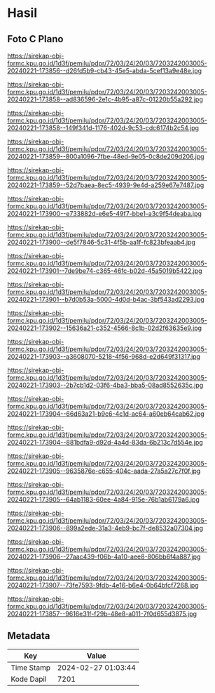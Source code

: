 # Hasil

## Foto C Plano

https://sirekap-obj-formc.kpu.go.id/1d3f/pemilu/pdpr/72/03/24/20/03/7203242003005-20240221-173856--d26fd5b9-cb43-45e5-abda-5cef13a9e48e.jpg

https://sirekap-obj-formc.kpu.go.id/1d3f/pemilu/pdpr/72/03/24/20/03/7203242003005-20240221-173858--ad836596-2e1c-4b95-a87c-01220b55a292.jpg

https://sirekap-obj-formc.kpu.go.id/1d3f/pemilu/pdpr/72/03/24/20/03/7203242003005-20240221-173858--149f341d-1176-402d-9c53-cdc6174b2c54.jpg

https://sirekap-obj-formc.kpu.go.id/1d3f/pemilu/pdpr/72/03/24/20/03/7203242003005-20240221-173859--800a1096-7fbe-48ed-9e05-0c8de209d206.jpg

https://sirekap-obj-formc.kpu.go.id/1d3f/pemilu/pdpr/72/03/24/20/03/7203242003005-20240221-173859--52d7baea-8ec5-4939-9e4d-a259e67e7487.jpg

https://sirekap-obj-formc.kpu.go.id/1d3f/pemilu/pdpr/72/03/24/20/03/7203242003005-20240221-173900--e733882d-e6e5-49f7-bbe1-a3c9f54deaba.jpg

https://sirekap-obj-formc.kpu.go.id/1d3f/pemilu/pdpr/72/03/24/20/03/7203242003005-20240221-173900--de5f7846-5c31-4f5b-aa1f-fc823bfeaab4.jpg

https://sirekap-obj-formc.kpu.go.id/1d3f/pemilu/pdpr/72/03/24/20/03/7203242003005-20240221-173901--7de9be74-c365-46fc-b02d-45a5019b5422.jpg

https://sirekap-obj-formc.kpu.go.id/1d3f/pemilu/pdpr/72/03/24/20/03/7203242003005-20240221-173901--b7d0b53a-5000-4d0d-b4ac-3bf543ad2293.jpg

https://sirekap-obj-formc.kpu.go.id/1d3f/pemilu/pdpr/72/03/24/20/03/7203242003005-20240221-173902--15636a21-c352-4566-8c1b-02d2f63635e9.jpg

https://sirekap-obj-formc.kpu.go.id/1d3f/pemilu/pdpr/72/03/24/20/03/7203242003005-20240221-173903--a3608070-5218-4f56-968d-e2d649f31317.jpg

https://sirekap-obj-formc.kpu.go.id/1d3f/pemilu/pdpr/72/03/24/20/03/7203242003005-20240221-173903--2b7cb1d2-03f6-4ba3-bba5-08ad8552635c.jpg

https://sirekap-obj-formc.kpu.go.id/1d3f/pemilu/pdpr/72/03/24/20/03/7203242003005-20240221-173904--66d63a21-b9c6-4c1d-ac64-a60eb64cab62.jpg

https://sirekap-obj-formc.kpu.go.id/1d3f/pemilu/pdpr/72/03/24/20/03/7203242003005-20240221-173904--881bdfa9-d92d-4a4d-83da-6b213c7d554e.jpg

https://sirekap-obj-formc.kpu.go.id/1d3f/pemilu/pdpr/72/03/24/20/03/7203242003005-20240221-173905--9635876e-c655-404c-aada-27a5a27c7f0f.jpg

https://sirekap-obj-formc.kpu.go.id/1d3f/pemilu/pdpr/72/03/24/20/03/7203242003005-20240221-173905--64ab1183-60ee-4a84-915e-76b1ab6179a6.jpg

https://sirekap-obj-formc.kpu.go.id/1d3f/pemilu/pdpr/72/03/24/20/03/7203242003005-20240221-173906--899a2ede-31a3-4eb9-bc7f-de8532a07304.jpg

https://sirekap-obj-formc.kpu.go.id/1d3f/pemilu/pdpr/72/03/24/20/03/7203242003005-20240221-173906--27aac439-f06b-4a10-aee8-806bb6f4a887.jpg

https://sirekap-obj-formc.kpu.go.id/1d3f/pemilu/pdpr/72/03/24/20/03/7203242003005-20240221-173907--73fe7593-9fdb-4e16-b6e4-0b64bfcf7268.jpg

https://sirekap-obj-formc.kpu.go.id/1d3f/pemilu/pdpr/72/03/24/20/03/7203242003005-20240221-173857--9616e31f-f29b-48e8-a011-7f0d655d3875.jpg


## Metadata

| Key        | Value               |
| ---------- | ------------------- |
| Time Stamp | 2024-02-27 01:03:44 |
| Kode Dapil | 7201                |



